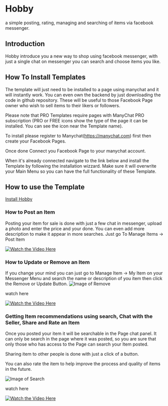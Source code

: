 # Hobby

a simple posting, rating, managing and searching of items via facebook messenger.

## Introduction
Hobby introduce you a new way to shop using facebook messenger, 
with just a single chat on messenger you can search and choose items you like.

## How To Install Templates

The template will just need to be installed to a page using manychat and it will instantly work. You can even own the backend by just downloading the code in github repository.  These will be useful to those Facebook Page owner who wish to sell items to their likers or followers.

Please note that PRO Templates require pages with ManyChat PRO subscription (PRO or FREE icons show the type of the page it can be installed. You can see the icon near the Template name).

To install please register to Manychat(https://manychat.com) first then create your Facebook Pages. 

Once done Connect you Facebook Page to your manychat account.

When it's already connected navigate to the link below and install the Template by following the installation wizzard.
Make sure it will overwrite your Main Menu so you can have the full functionality of these Template.

## How to use the Template
[Install Hobby]()
### How to Post an Item

Posting your item for sale is done with just a few chat in messenger, upload a photo and enter the price and your done.
You can even add more description to make it appear in more searches.
Just go To Manage Items -> Post Item

[![Watch the Video Here](https://img.youtube.com/vi/tI4U8B5gv68/0.jpg)](https://youtu.be/tI4U8B5gv68)

### How to Update or Remove an Item

If you change your mind you can just go to Manage Item -> My Item on your Messenger Menu and search the name or description of you item then click the Remove or Update Button.
![Image of Remove](https://codechito.github.io/hobby/assets/remove.png)

watch here

[![Watch the Video Here](https://img.youtube.com/vi/vqSIIPSnxtM/0.jpg)](https://youtu.be/vqSIIPSnxtM)

### Getting Item recommendations using search, Chat with the Seller, Share and Rate an Item

Once you posted your item it will be searchable in the Page chat panel. It can only be search in the page where it was posted, so you are sure that only those who has access to the Page can search your Item posted.

Sharing item to other people is done with just a click of a button.

You can also rate the item to help improve the process and quality of items in the future.

![Image of Search](https://codechito.github.io/hobby/assets/search.png)

watch here

[![Watch the Video Here](https://img.youtube.com/vi/6caZjqwtELo/0.jpg)](https://youtu.be/6caZjqwtELo)


